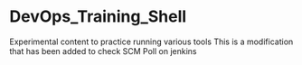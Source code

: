 # DevOps_Training_Shell
Experimental content to practice running various tools
This is a modification that has been added to check SCM Poll on jenkins
